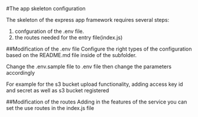#The app skeleton configuration

The skeleton of the express app framework requires several steps:
1. confguration of the .env file.
1. the routes needed for the entry file(index.js)

##Modification of the .env file
Configure the right types of the configuration based on the README.md file inside of the subfolder.

Change the .env.sample file to .env file then change the parameters accordingly

For example for the s3 bucket upload functionality, adding access key id and secret as well as s3 bucket registered

##Modification of the routes
Adding in the features of the service you can set the use routes in the index.js file